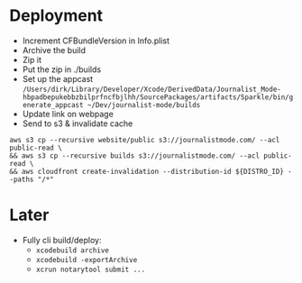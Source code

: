 # Deployment

- Increment CFBundleVersion in Info.plist
- Archive the build
- Zip it
- Put the zip in ./builds
- Set up the appcast `/Users/dirk/Library/Developer/Xcode/DerivedData/Journalist_Mode-hbpadbepukebbzbilprfncfbjlhh/SourcePackages/artifacts/Sparkle/bin/generate_appcast ~/Dev/journalist-mode/builds`
- Update link on webpage
- Send to s3 & invalidate cache
```
aws s3 cp --recursive website/public s3://journalistmode.com/ --acl public-read \
&& aws s3 cp --recursive builds s3://journalistmode.com/ --acl public-read \
&& aws cloudfront create-invalidation --distribution-id ${DISTRO_ID} --paths "/*"
```
    

# Later

- Fully cli build/deploy:
    - `xcodebuild archive`
    - `xcodebuild -exportArchive`
    - `xcrun notarytool submit ...`
